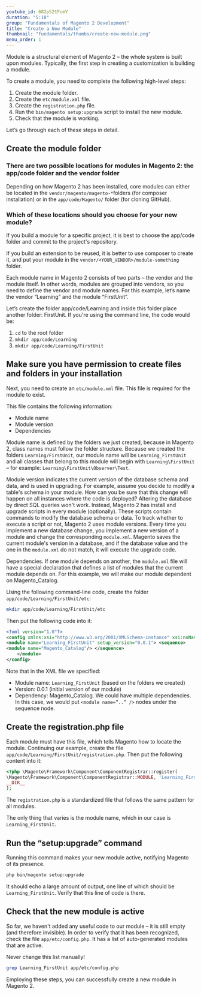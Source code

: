 ```yaml
---
youtube_id: 682p52tFcmY
duration: "5:18"
group: "Fundamentals of Magento 2 Development"
title: "Create a New Module"
thumbnail: "fundamentals/thumbs/create-new-module.png"
menu_order: 1
---
```


Module is a structural element of Magento 2 – the whole system is built upon modules. Typically, the first step in creating a customization is building a module.

To create a module, you need to complete the following high-level steps:

1. Create the module folder.
1. Create the `etc/module.xml` file.
1. Create the `registration.php` file.
1. Run the `bin/magento setup:upgrade` script to install the new module.
1. Check that the module is working.

Let’s go through each of these steps in detail.

## Create the module folder

### There are two possible locations for modules in Magento 2: the app/code folder and the vendor folder

Depending on how Magento 2 has been installed, core modules can either be located in the `vendor/magento/magento-*`folders (for composer installation) or in the `app/code/Magento/` folder (for cloning GitHub).

### Which of these locations should you choose for your new module?

If you build a module for a specific project, it is best to choose the app/code folder and commit to the project's repository.

If you build an extension to be reused, it is better to use composer to create it, and put your module in the `vendor/<YOUR_VENDOR>/module-something` folder.

Each module name in Magento 2 consists of two parts – the vendor and the module itself. In other words, modules are grouped into vendors, so you need to define the vendor and module names. For this example, let’s name the vendor “Learning” and the module “FirstUnit”.

Let’s create the folder app/code/Learning and inside this folder place another folder: FirstUnit. If you're using the command line, the code would be:

1. `cd` to the root folder
1. `mkdir app/code/Learning`
1. `mkdir app/code/Learning/FirstUnit`

## Make sure you have permission to create files and folders in your installation

Next, you need to create an `etc/module.xml` file. This file is required for the module to exist.

This file contains the following information:

*  Module name
*  Module version
*  Dependencies

Module name is defined by the folders we just created, because in Magento 2, class names must follow the folder structure. Because we created the folders `Learning/FirstUnit`, our module name will be `Learning_FirstUnit` and all classes that belong to this module will begin with `Learning\FirstUnit` – for example: `Learning\FirstUnit\Observer\Test`.

Module version indicates the current version of the database schema and data, and is used in upgrading. For example, assume you decide to modify a table's schema in your module. How can you be sure that this change will happen on all instances where the code is deployed? Altering the database by direct SQL queries won't work. Instead, Magento 2 has install and upgrade scripts in every module (optionally). These scripts contain commands to modify the database schema or data. To track whether to execute a script or not, Magento 2 uses module versions. Every time you implement a new database change, you implement a new version of a module and change the corresponding `module.xml`. Magento saves the current module's version in a database, and if the database value and the one in the `module.xml` do not match, it will execute the upgrade code.

Dependencies. If one module depends on another, the `module.xml` file will have a special declaration that defines a list of modules that the current module depends on. For this example, we will make our module dependent on Magento_Catalog.

Using the following command-line code, create the folder `app/code/Learning/FirstUnit/etc`:

```bash
mkdir app/code/Learning/FirstUnit/etc
```

Then put the following code into it:

```xml
<?xml version="1.0"?>
<config xmlns:xsi="http://www.w3.org/2001/XMLSchema-instance" xsi:noNamespaceSchemaLocation="urn:magento:framework:Module/etc/module.xsd">
<module name="Learning_FirstUnit" setup_version="0.0.1"> <sequence>
<module name="Magento_Catalog"/> </sequence>
    </module>
</config>
```

Note that in the XML file we specified:

*  Module name: `Learning_FirstUnit` (based on the folders we created)
*  Version: 0.0.1 (initial version of our module)
*  Dependency: Magento_Catalog. We could have multiple dependencies. In this case, we would put `<module name=”..” />` nodes under the sequence node.

## Create the registration.php file

Each module must have this file, which tells Magento how to locate the module. Continuing our example, create the file
`app/code/Learning/FirstUnit/registration.php`. Then put the following content into it:

```php
<?php \Magento\Framework\Component\ComponentRegistrar::register(
\Magento\Framework\Component\ComponentRegistrar::MODULE, 'Learning_FirstUnit',
__DIR__
);
```

The `registration.php` is a standardized file that follows the same pattern for all modules.

The only thing that varies is the module name, which in our case is `Learning_FirstUnit`.

## Run the “setup:upgrade” command

Running this command makes your new module active, notifying Magento of its presence.

```bash
php bin/magento setup:upgrade
```

It should echo a large amount of output, one line of which should be `Learning_FirstUnit`. Verify that this line of code is there.

## Check that the new module is active

So far, we haven't added any useful code to our module – it is still empty (and therefore invisible). In order to verify that it has been recognized, check the file `app/etc/config.php`. It has a list of auto-generated modules that are active.

Never change this list manually!

```bash
grep Learning_FirstUnit app/etc/config.php
```

Employing these steps, you can successfully create a new module in Magento 2.

